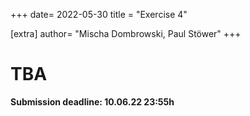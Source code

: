 +++
date= 2022-05-30
title = "Exercise 4"

[extra]
author= "Mischa Dombrowski, Paul Stöwer"
+++

# TBA

**Submission deadline: 10.06.22 23:55h**
